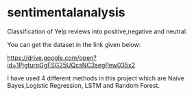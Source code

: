 # sentimentalanalysis
Classification of Yelp reviews into positive,negative and neutral.

You can get the dataset in the link given below:

https://drive.google.com/open?id=1PjgturpGgFSG25UQcsNC3segPew035x2

I have used 4 different methods in this project which are Naive Bayes,Logistic Regression, LSTM and Random Forest.



